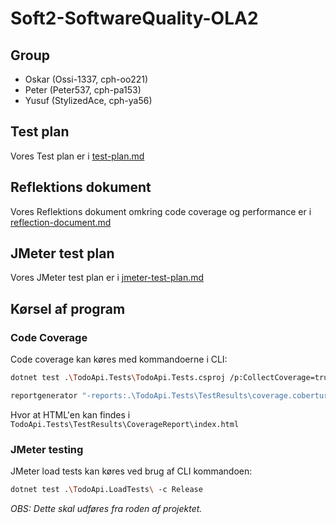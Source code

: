 # Soft2-SoftwareQuality-OLA2

## Group

- Oskar (Ossi-1337, cph-oo221)
- Peter (Peter537, cph-pa153)
- Yusuf (StylizedAce, cph-ya56)

## Test plan

Vores Test plan er i [test-plan.md](./test-plan.md)

## Reflektions dokument

Vores Reflektions dokument omkring code coverage og performance er i [reflection-document.md](./reflection-document.md)

## JMeter test plan

Vores JMeter test plan er i [jmeter-test-plan.md](./jmeter-test-plan.md)

## Kørsel af program

### Code Coverage

Code coverage kan køres med kommandoerne i CLI:

```bash
dotnet test .\TodoApi.Tests\TodoApi.Tests.csproj /p:CollectCoverage=true /p:CoverletOutputFormat=cobertura /p:CoverletOutput=TestResults\coverage.cobertura.xml /p:Threshold=80 /p:ThresholdType=line
```

```bash
reportgenerator "-reports:.\TodoApi.Tests\TestResults\coverage.cobertura.xml" "-targetdir:.\TodoApi.Tests\TestResults\CoverageReport" -reporttypes:Html
```

Hvor at HTML'en kan findes i `TodoApi.Tests\TestResults\CoverageReport\index.html`

### JMeter testing

JMeter load tests kan køres ved brug af CLI kommandoen:

```bash
dotnet test .\TodoApi.LoadTests\ -c Release
```

*OBS: Dette skal udføres fra roden af projektet.*
